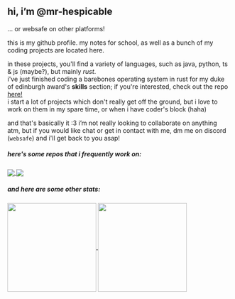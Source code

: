 ## hi, i’m @mr-hespicable
... or websafe on other platforms!

this is my github profile. my notes for school, as well as a bunch of my coding projects are located here.

in these projects, you'll find a variety of languages, such as java, python, ts & js (maybe?), but mainly _rust_.  
i've just finished coding a barebones operating system in rust for my duke of edinburgh award's **skills** section; if you're interested, check out the repo [here!](https://mr-hespicable/sketchos)   
i start a lot of projects which don't really get off the ground, but i love to work on them in my spare time, or when i have coder's block (haha)

and that's basically it :3 i’m not really looking to collaborate on anything atm, but if you would like chat or get in contact with me, dm me on discord (`websafe`) and i'll get back to you asap!

##### here's some repos that i frequently work on:

<a href="https://github.com/mr-hespicable/sketchos">
    <img align="center" src="https://github-readme-stats.vercel.app/api/pin/?username=mr-hespicable&repo=sketchos&show_owner=true&theme=gruvbox" />
</a>
<a href="https://github.com/mr-hespicable/improbable">
    <img align="center" src="https://github-readme-stats.vercel.app/api/pin/?username=mr-hespicable&repo=improbable&show_owner=true&theme=gruvbox"/>
</a>

##### and here are some other stats:

<a href="https://github.com/mr-hespicable/">
  <img height=200 align="center" src="https://github-readme-stats.vercel.app/api?username=mr-hespicable&theme=gruvbox"/>
</a>
<a href="https://github.com/mr-hespicable">
  <img height=200 align="center" src="https://github-readme-stats.vercel.app/api/top-langs?username=mr-hespicable&layout=compact&langs_count=8&card_width=320&theme=gruvbox" />
</a>

